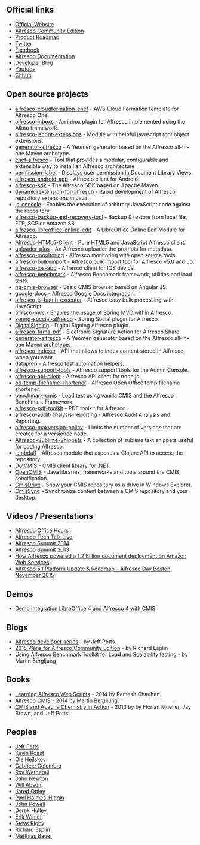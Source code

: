 
## Official links

- [Official Website](https://www.alfresco.com)
- [Alfresco Community Edition](https://www.alfresco.com/community)
- [Product Roadmap](https://wiki.alfresco.com/wiki/Product_Roadmap)
- [Twitter](https://twitter.com/Alfresco)
- [Facebook](https://www.facebook.com/alfrescosoftware)
- [Alfresco Documentation](http://docs.alfresco.com)
- [Developer Blog](https://www.alfresco.com/blogs/developer/)
- [Youtube](http://www.youtube.com/alfresco101)
- [Github](https://github.com/Alfresco)

## Open source projects

- [alfresco-cloudformation-chef](https://github.com/Alfresco/alfresco-cloudformation-chef) - AWS Cloud Formation template for Alfresco One.
- [alfresco-inboxs](https://github.com/softwareloop/alfresco-inboxes) - An inbox plugin for Alfresco implemented using the Aikau framework.
- [alfresco-jscript-extensions](https://github.com/jgoldhammer/alfresco-jscript-extensions) -  Module with helpful javascript root object extensions.
- [generator-alfresco](https://github.com/binduwavell/generator-alfresco) - A Yeomen generator based on the Alfresco all-in-one Maven archetype.
- [chef-alfresco](https://github.com/Alfresco/chef-alfresco) - Tool that provides a modular, configurable and extensible way to install an Alfresco architecture
- [permission-label](https://github.com/loftuxab/permission-label) - Displays user permission in Document Library Views.
- [alfresco-android-app](https://github.com/Alfresco/alfresco-android-app) - Alfresco client for Android.
- [alfresco-sdk](https://github.com/Alfresco/alfresco-sdk) - The Alfresco SDK based on Apache Maven.
- [dynamic-extension-for-alfresco](https://github.com/laurentvdl/dynamic-extension-for-alfresco) - Rapid development of Alfresco repository extensions in Java.
- [js-console](https://github.com/shar-extras/js-console) - Enables the execution of arbitrary JavaScript code against the repository.
- [alfresco-backup-and-recovery-tool](https://github.com/toniblyx/alfresco-backup-and-recovery-tool) - Backup & restore from local file, FTP, SCP or Amazon S3.
- [alfresco-libreoffice-online-edit](https://github.com/Redpill-Linpro/alfresco-libreoffice-online-edit) - A LibreOffice Online Edit Module for Alfresco.
- [Alfresco-HTML5-Client](https://github.com/agea/Alfresco-HTML5-Client) - Pure HTML5 and JavaScript Alfresco client.
- [uploader-plus](https://github.com/softwareloop/uploader-plus) - An Alfresco uploader the prompts for metadata.
- [alfresco-monitoring](https://github.com/miguel-rodriguez/alfresco-monitoring) - Alfresco monitoring with open source tools.
- [alfresco-bulk-import](https://github.com/pmonks/alfresco-bulk-import) - Alfresco bulk import tool for Alfresco v5.0 and up.
- [alfresco-ios-app](https://github.com/Alfresco/alfresco-ios-app) - Alfresco client for IOS device.
- [alfresco-benchmark](https://github.com/AlfrescoBenchmark/alfresco-benchmark) - Alfresco Benchmark framework, utilities and load tests.
- [ng-cmis-browser](https://github.com/alfrescian/ng-cmis-browser) - Basic CMIS browser based on Angular JS.
- [google-docs](https://github.com/Alfresco/google-docs) - Alfresco Google Docs integration.
- [alfresco-js-batch-executor](https://github.com/ciber/alfresco-js-batch-executer) - Alfresco easy bulk processing with JavaScript.
- [alfrsco-mvc](https://github.com/dgradecak/alfresco-mvc) -  Enables the usage of Spring MVC within Alfresco.
- [spring-soccial-alfresco](https://github.com/Alfresco/spring-social-alfresco) - Spring Social plugin for Alfresco.
- [DigitalSigning](https://github.com/rouxemmanuel/DigitalSigning) - Digital Signing Alfresco plugin.
- [alfresco-firma-pdf](https://github.com/keensoft/alfresco-firma-pdf) - Electronic Signature Action for Alfresco Share.
- [generator-alfresco](https://github.com/binduwavell/generator-alfresco) - A Yeomen generator based on the Alfresco all-in-one Maven archetype.
- [alfresco-indexer](https://github.com/maoo/alfresco-indexer) - API that allows to index content stored in Alfresco, when you want.
- [dataprep](https://github.com/AlfrescoTestAutomation/dataprep) - Alfresco test automation helpers.
- [alfresco-support-tools](https://github.com/Alfresco/alfresco-support-tools) - Alfresco support tools for the Admin Console.
- [alfresco-api-client](https://github.com/yoursystem/alfresco-api-client) - Alfresco API client for node.js.
- [oo-temp-filename-shortener](https://github.com/keensoft/oo-temp-filename-shortener) - Alfresco Open Office temp filename shortener.
- [benchmark-cmis](https://github.com/AlfrescoBenchmark/benchmark-cmis) - Load test using vanilla CMIS and the Alfresco Benchmark Framework.
- [alfresco-pdf-toolkit](https://github.com/ntmcminn/alfresco-pdf-toolkit) - PDF toolkit for Alfresco.
- [alfresco-audit-analysis-reporting](https://github.com/fcorti/alfresco-audit-analysis-reporting) - Alfresco Audit Analysis and Reporting.
- [alfresco-maxversion-policy](https://github.com/jottley/alfresco-maxversion-policy) -  Limits the number of versions that are created for a versioned node.
- [Alfresco-Sublime-Snippets](https://github.com/odtorres/Alfresco-Sublime-Snippets) - A collection of sublime text snippets useful for coding Alfresco.
- [lambdalf](https://github.com/lambdalf/lambdalf) - Alfresco module that exposes a Clojure API to access the repository.
- [DotCMIS](https://chemistry.apache.org/dotnet/dotcmis.html) - CMIS client library for .NET.
- [OpenCMIS](https://chemistry.apache.org/java/opencmis.html) - Java libraries, frameworks and tools around the CMIS specification.
- [CmisDrive](https://github.com/aegif/CmisDrive) - Show your CMIS repository as a drive in Windows Explorer.
- [CmisSync](https://github.com/aegif/CmisSync) - Synchronize content between a CMIS repository and your desktop.

## Videos / Presentations

- [Alfresco Office Hours](https://www.youtube.com/playlist?list=PLyJdWuUHM3iiSXz6ijJVFQKRhbbnl_YPI)
- [Alfresco Tech Talk Live](https://www.youtube.com/playlist?list=PLyJdWuUHM3ihfB2LNHTHn7iv61FLrLVCg)
- [Alfresco Summit 2014](https://www.youtube.com/playlist?list=PLyJdWuUHM3ihL9R0REqhl5WdWybVpiY9Z)
- [Alfresco Summit 2013](https://www.youtube.com/playlist?list=PLyJdWuUHM3iioApgzui1P78lbUidnp_Zm)
- [How Alfresco powered a 1.2 Billion document deployment on Amazon Web Services](https://www.alfresco.com/blogs/how-alfresco-powered-a-1-2-billion-document-deployment-on-amazon-web-services/)
- [Alfresco 5.1 Platform Update & Roadmap – Alfresco Day Boston, November 2015](https://www.alfresco.com/blogs/developer/2015/11/09/alfresco-5-1-platform-update-roadmap-alfresco-day-boston-november-2015/)

## Demos

- [Demo integration LibreOffice 4 and Alfresco 4 with CMIS](https://www.youtube.com/watch?v=nrz58q3PpqE)

## Blogs

- [Alfresco developer series](http://ecmarchitect.com/alfresco-developer-series) - by Jeff Potts.
- [2015 Plans for Alfresco Community Edition](http://richard.esplins.org/siwi/2015/06/26/2015-plans-alfresco-community-edition/) - by Richard Esplin
- [Using Alfresco Benchmark Toolkit for Load and Scalability testing](https://docs.google.com/document/d/1YgBlEyUpjiayppAxhdrPTB0v8P3y9ylxCNPYdhA0vtg/pub) - by Martin Bergljung

## Books

- [Learning Alfresco Web Scripts](http://www.packtpub.com/web-development/learning-alfresco-web-scripts) - 2014 by Ramesh Chauhan.
- [Alfresco CMIS](http://www.packtpub.com/web-development/alfresco-cmis) - 2014 by Martin Bergljung.
- [CMIS and Apache Chemistry in Action](http://www.manning.com/mueller) - 2013 by by Florian Mueller, Jay Brown, and Jeff Potts.

## Peoples

- [Jeff Potts](https://twitter.com/jeffpotts01)
- [Kevin Roast](https://twitter.com/kevinroast)
- [Ole Hejlskov](https://twitter.com/olehejlskov)
- [Gabriele Columbro](https://twitter.com/mindthegabz)
- [Roy Wetherall](https://twitter.com/rwetherall)
- [John Newton](https://twitter.com/johnnewton)
- [Will Abson](https://twitter.com/wabson)
- [Jared Ottley](https://twitter.com/jottley)
- [Paul Holmes-Higgin](https://twitter.com/paulrhh)
- [John Powell](https://twitter.com/gcornwell)
- [Derek Hulley](https://twitter.com/derekhulley)
- [Erik Winlöf](https://twitter.com/erikwinlof)
- [Steve Rigby](https://twitter.com/steverigby)
- [Richard Esplin](https://twitter.com/esplinr)
- [Matthias Bauer](https://twitter.com/_MBauer_)
